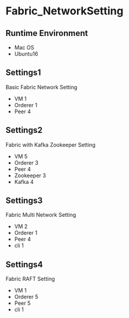 # Fabric_NetworkSetting

## Runtime Environment

* Mac OS
* Ubuntu16

## Settings1

Basic Fabric Network Setting

* VM 1
* Orderer 1
* Peer 4

## Settings2

Fabric with Kafka Zookeeper Setting

* VM 5
* Orderer 3
* Peer 4
* Zookeeper 3
* Kafka 4

## Settings3 

Fabric Multi Network Setting

* VM 2
* Orderer 1
* Peer 4
* cli 1

## Settings4

Fabric RAFT Setting

* VM 1
* Orderer 5
* Peer 5
* cli 1
